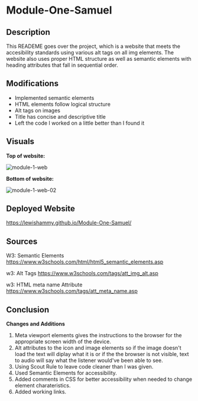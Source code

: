 # Module-One-Samuel

## Description

This READEME goes over the project, which is a website that meets the accesibility standards using various alt tags on all img elements. The website also uses proper HTML structure as well as semantic elements with heading attributes that fall in sequential order.    

## Modifications 

- Implemented semantic elements
- HTML elements follow logical structure 
- Alt tags on images
- Title has concise and descriptive title
- Left the code I worked on a little better than I found it

## Visuals

<strong>Top of website:</strong>

![module-1-web](https://github.com/LewisHammy/Module-One-Samuel/assets/136273659/73a14a23-8520-4eae-8694-55382ac4bc70)

<strong>Bottom of website:</strong>

![module-1-web-02](https://github.com/LewisHammy/Module-One-Samuel/assets/136273659/b630fdc4-abf8-4574-9431-1cdf69a177e9)

## Deployed Website

https://lewishammy.github.io/Module-One-Samuel/

## Sources

W3: Semantic Elements 
https://www.w3schools.com/html/html5_semantic_elements.asp

w3: Alt Tags
https://www.w3schools.com/tags/att_img_alt.asp

w3: HTML meta name Attribute 
https://www.w3schools.com/tags/att_meta_name.asp


## Conclusion 

<strong>Changes and Additions</strong>

1. Meta viewport elements gives the instructions to the browser for the appropriate screen width of the device. 
2. Alt attributes to the icon and image elements so if the image doesn't load the text will diplay what it is or if the the browser is not visible, text to audio will say what the listener would've been able to see. 
3. Using Scout Rule to leave code cleaner than I was given. 
4. Used Semantic Elements for accessibility.
5. Added comments in CSS for better accessibility when needed to change element charateristics. 
6. Added working links.
